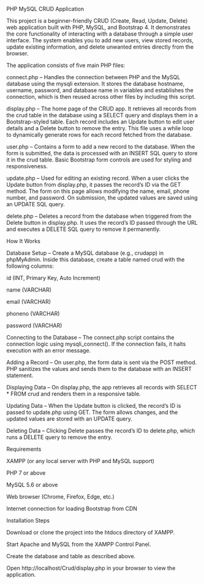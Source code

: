 PHP MySQL CRUD Application

This project is a beginner-friendly CRUD (Create, Read, Update, Delete) web application built with PHP, MySQL, and Bootstrap 4. It demonstrates the core functionality of interacting with a database through a simple user interface. The system enables you to add new users, view stored records, update existing information, and delete unwanted entries directly from the browser.

The application consists of five main PHP files:

connect.php – Handles the connection between PHP and the MySQL database using the mysqli extension. It stores the database hostname, username, password, and database name in variables and establishes the connection, which is then reused across other files by including this script.

display.php – The home page of the CRUD app. It retrieves all records from the crud table in the database using a SELECT query and displays them in a Bootstrap-styled table. Each record includes an Update button to edit user details and a Delete button to remove the entry. This file uses a while loop to dynamically generate rows for each record fetched from the database.

user.php – Contains a form to add a new record to the database. When the form is submitted, the data is processed with an INSERT SQL query to store it in the crud table. Basic Bootstrap form controls are used for styling and responsiveness.

update.php – Used for editing an existing record. When a user clicks the Update button from display.php, it passes the record’s ID via the GET method. The form on this page allows modifying the name, email, phone number, and password. On submission, the updated values are saved using an UPDATE SQL query.

delete.php – Deletes a record from the database when triggered from the Delete button in display.php. It uses the record’s ID passed through the URL and executes a DELETE SQL query to remove it permanently.

How It Works

Database Setup – Create a MySQL database (e.g., crudapp) in phpMyAdmin. Inside this database, create a table named crud with the following columns:

id (INT, Primary Key, Auto Increment)

name (VARCHAR)

email (VARCHAR)

phoneno (VARCHAR)

password (VARCHAR)

Connecting to the Database – The connect.php script contains the connection logic using mysqli_connect(). If the connection fails, it halts execution with an error message.

Adding a Record – On user.php, the form data is sent via the POST method. PHP sanitizes the values and sends them to the database with an INSERT statement.

Displaying Data – On display.php, the app retrieves all records with SELECT * FROM crud and renders them in a responsive table.

Updating Data – When the Update button is clicked, the record’s ID is passed to update.php using GET. The form allows changes, and the updated values are stored with an UPDATE query.

Deleting Data – Clicking Delete passes the record’s ID to delete.php, which runs a DELETE query to remove the entry.

Requirements

XAMPP (or any local server with PHP and MySQL support)

PHP 7 or above

MySQL 5.6 or above

Web browser (Chrome, Firefox, Edge, etc.)

Internet connection for loading Bootstrap from CDN

Installation Steps

Download or clone the project into the htdocs directory of XAMPP.

Start Apache and MySQL from the XAMPP Control Panel.

Create the database and table as described above.

Open http://localhost/Crud/display.php in your browser to view the application.
